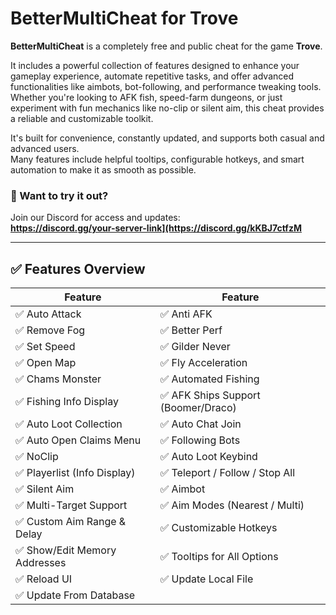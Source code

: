 # BetterMultiCheat for Trove

**BetterMultiCheat** is a completely free and public cheat for the game **Trove**.

It includes a powerful collection of features designed to enhance your gameplay experience, automate repetitive tasks, and offer advanced functionalities like aimbots, bot-following, and performance tweaking tools.  
Whether you're looking to AFK fish, speed-farm dungeons, or just experiment with fun mechanics like no-clip or silent aim, this cheat provides a reliable and customizable toolkit.

It's built for convenience, constantly updated, and supports both casual and advanced users.  
Many features include helpful tooltips, configurable hotkeys, and smart automation to make it as smooth as possible.

### 🔗 Want to try it out?
Join our Discord for access and updates:  
**https://discord.gg/your-server-link](https://discord.gg/kKBJ7ctfzM**

---

## ✅ Features Overview

| Feature                           | Feature                            |
|-----------------------------------|-------------------------------------|
| ✅ Auto Attack                    | ✅ Anti AFK                         |
| ✅ Remove Fog                    | ✅ Better Perf                      |
| ✅ Set Speed                     | ✅ Gilder Never                     |
| ✅ Open Map                      | ✅ Fly Acceleration                 |
| ✅ Chams Monster                 | ✅ Automated Fishing                |
| ✅ Fishing Info Display          | ✅ AFK Ships Support (Boomer/Draco)|
| ✅ Auto Loot Collection          | ✅ Auto Chat Join                   |
| ✅ Auto Open Claims Menu         | ✅ Following Bots                   |
| ✅ NoClip                        | ✅ Auto Loot Keybind                |
| ✅ Playerlist (Info Display)     | ✅ Teleport / Follow / Stop All     |
| ✅ Silent Aim                    | ✅ Aimbot                            |
| ✅ Multi-Target Support          | ✅ Aim Modes (Nearest / Multi)      |
| ✅ Custom Aim Range & Delay      | ✅ Customizable Hotkeys             |
| ✅ Show/Edit Memory Addresses    | ✅ Tooltips for All Options         |
| ✅ Reload UI                     | ✅ Update Local File                |
| ✅ Update From Database          |                                     |
